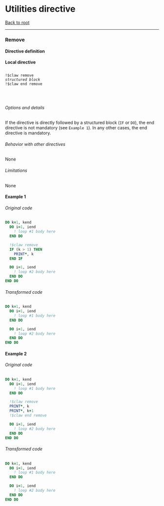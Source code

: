 # Utilities directive
[Back to root](../README.md)

---

### Remove
#### Directive definition
**Local directive**
<pre>
<code>
!$claw remove
<i>structured block</i>
!$claw end remove
</pre>
</code>
<!---  Description of the directive --->

###### Options and details
If the directive is directly followed by a structured block (`IF` or `DO`), the
end directive is not mandatory (see `Example 1`). In any other cases, the end
directive is mandatory.

###### Behavior with other directives
None

###### Limitations
None

#### Example 1
###### Original code
```fortran
DO k=1, kend
  DO i=1, iend
    ! loop #1 body here
  END DO

  !$claw remove
  IF (k > 1) THEN
    PRINT*, k
  END IF

  DO i=1, iend
    ! loop #2 body here
  END DO
END DO
```

###### Transformed code
```fortran
DO k=1, kend
  DO i=1, iend
    ! loop #1 body here
  END DO

  DO i=1, iend
    ! loop #2 body here
  END DO
END DO
```


#### Example 2
###### Original code
```fortran
DO k=1, kend
  DO i=1, iend
    ! loop #1 body here
  END DO

  !$claw remove
  PRINT*, k
  PRINT*, k+1
  !$claw end remove

  DO i=1, iend
    ! loop #2 body here
  END DO
END DO
```

###### Transformed code
```fortran
DO k=1, kend
  DO i=1, iend
    ! loop #1 body here
  END DO

  DO i=1, iend
    ! loop #2 body here
  END DO
END DO
```
